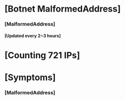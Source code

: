 # [Botnet MalformedAddress]
### [MalformedAddress]
#### [Updated every 2~3 hours]

# [Counting 721 IPs]

# [Symptoms] 
###   [MalformedAddress]
